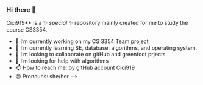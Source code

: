 ### Hi there 👋

Cici919** is a ✨ _special_ ✨ repository mainly created for me to study the course CS3354.


- 🔭 I’m currently working on my CS 3354 Team project 
- 🌱 I’m currently learning SE, database, algorithms, and operating system.
- 👯 I’m looking to collaborate on gitHub and greenfoot prjects
- 🤔 I’m looking for help with algorithms
- 📫 How to reach me: by gitHub account Cici919
- 😄 Pronouns: she/her
-->
